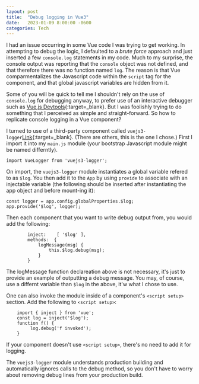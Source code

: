 ```yaml
---
layout: post
title:  "Debug logging in Vue3"
date:   2023-01-09 8:00:00 -0600
categories: Tech
---
```


I had an issue occurring in some Vue code I was trying to get working.
In attempting to debug the logic, I defaulted to a _brute force_ approach
and just inserted a few ```console.log``` statements in my code.
Much to my surprise, the console output was reporting that the ```console``` object
was not defined, and that therefore there was no function named ```log```.
The reason is that Vue comparmentalizes the Javascript code within the ```script``` tag
for the component, and that global javascript variables are hidden from it.

Some of you will be quick to tell me I shouldn't rely on the use of ```console.log``` for debugging anyway,
to prefer use of an interactive debugger such as [Vue.js Devtools](https://chrome.google.com/webstore/detail/vuejs-devtools/nhdogjmejiglipccpnnnanhbledajbpd?hl=en){:target=_blank}.
But I was foolishly trying to do something that I perceived as simple and straight-forward.
So how to replicate console logging in a Vue component?

I turned to use of a third-party component called ```vuejs3-logger```[Link](https://www.npmjs.com/package/vuejs3-logger){:target=_blank}.
(There are others, this is the one I chose.)
First I import it into my ```main.js``` module (your bootstrap Javascript module might be named differntly).
```
import VueLogger from 'vuejs3-logger';
```
On import, the ```vuejs3-logger``` module instantiates a global variable refered to as ```$log```.
You then add it to the ```App``` by using ```provide``` to associate with an injectable variable
(the following should be inserted after instantiating the app object and before mount-ing it):
```
const logger = app.config.globalProperties.$log;
app.provide('$log', logger);
```

Then each component that you want to write debug output from, you would add the following:
```
        inject:    [ '$log' ],
        methods:  {
            logMessage(msg) {
                this.$log.debug(msg);
            }
        }
```
The logMessage function declareation above is not necessary, it's just to provide an example of outputting a debug message.
You may, of course, use a differnt variable than ```$log``` in the above, it'w what I chose to use.

One can also invoke the module inside of a component's ```<script setup>``` section.
Add the following to ```<script setup>```:
```
    import { inject } from 'vue'; 
    const log = inject('$log');
    function f() {
         log.debug('f invoked');
    }
```
If your component doesn't use ```<script setup>```, there's no need to add it for logging.

The ```vuejs3-logger``` module understands production building and automatically ignores calls to the debug method,
so you don't have to worry about removing debug lines from your production build.
